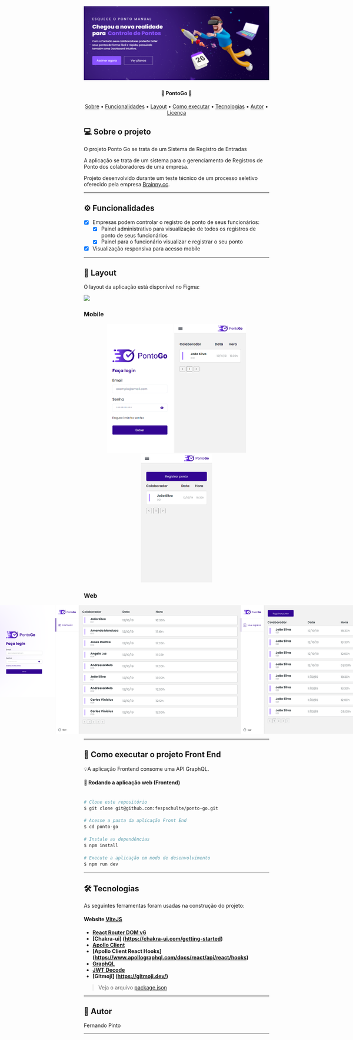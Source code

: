 <h1 align="center">
    <img alt="PontoGo" title="PontoGo" src="./public/assets/Home-screenshot.png" />
</h1>

<h4 align="center"> 
	🚧  PontoGo  🚧
</h4>

<p align="center">
 <a href="#-sobre-o-projeto">Sobre</a> •
 <a href="#-funcionalidades">Funcionalidades</a> •
 <a href="#-layout">Layout</a> • 
 <a href="#-como-executar-o-projeto">Como executar</a> • 
 <a href="#-tecnologias">Tecnologias</a> •  
 <a href="#-autor">Autor</a> • 
 <a href="#user-content--licença">Licença</a>
</p>

## 💻 Sobre o projeto

O projeto Ponto Go se trata de um Sistema de Registro de Entradas

A aplicação se trata de um sistema para o gerenciamento de Registros de Ponto dos colaboradores de uma empresa.

Projeto desenvolvido durante um teste técnico de um processo seletivo oferecido pela empresa [Brainny.cc](https://brainny.cc/).

---

## ⚙️ Funcionalidades

- [x] Empresas podem controlar o registro de ponto de seus funcionários:
  - [x] Painel administrativo para visualização de todos os registros de ponto de seus funcionários
  - [x] Painel para o funcionário visualizar e registrar o seu ponto
- [x] Visualização responsiva para acesso mobile

---

## 🎨 Layout

O layout da aplicação está disponível no Figma:

<a href="https://www.figma.com/file/YiK4fI7Iuc1IUUZMZ3bbog/Teste_Frontend_J%C3%BAnior_Brainny_Register?type=design&node-id=15-202&mode=design&t=Yi2hVIzUHdMnPEUs-0">
  <img src="https://img.shields.io/badge/Acessar%20Layout%20-Figma-%2304D361">
</a>

### Mobile

<p align="center">
  <img alt="Tela de login" title="Tela de login" src="./public/assets/mobile-screen-login.png" height="350px">

  <img alt="Tela de Dashboard" title="Tela de Dashboard" src="./public/assets/mobile-screen-dashboard.png" height="350px">

  <img alt="Tela de Meus Registros" title="Tela de Meus Registros" src="./public/assets/mobile-screen-meus-registros.png" height="350px">
</p>

### Web

<p align="center" style="display: flex; align-items: flex-start; justify-content: center;">
 <img alt="Tela de login" title="Tela de login" src="./public/assets/desktop-screen-login.png" width="350px">

  <img alt="Tela de Dashboard" title="Tela de Dashboard" src="./public/assets/desktop-screen-dashboard.png" height="350px">

  <img alt="Tela de Meus Registros" title="Tela de Meus Registros" src="./public/assets/desktop-screen-meus-registros.png" height="350px">
</p>

---

## 🚀 Como executar o projeto Front End

💡A aplicação Frontend consome uma API GraphQL.

#### 🧭 Rodando a aplicação web (Frontend)

```bash

# Clone este repositório
$ git clone git@github.com:fespschulte/ponto-go.git

# Acesse a pasta da aplicação Front End
$ cd ponto-go

# Instale as dependências
$ npm install

# Execute a aplicação em modo de desenvolvimento
$ npm run dev


```

---

## 🛠 Tecnologias

As seguintes ferramentas foram usadas na construção do projeto:

#### **Website** [ViteJS](https://vitejs.dev/)

- **[React Router DOM v6](https://reactrouter.com/en/main)**
- **[Chakra-ui] (https://chakra-ui.com/getting-started)**
- **[Apollo Client](https://www.apollographql.com/docs/react/)**
- **[Apollo Client React Hooks] (https://www.apollographql.com/docs/react/api/react/hooks)**
- **[GraphQL](https://graphql.org/learn/)**
- **[JWT Decode](https://www.npmjs.com/package/jwt-decode)**
- **[Gitmoji] (https://gitmoji.dev/)**

> Veja o arquivo [package.json](https://github.com/fespschulte/ponto-go/blob/master/package.json)

---

## 🦸 Autor

Fernando Pinto

---
